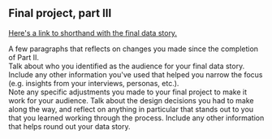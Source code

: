 ## Final project, part III

[Here's a link to shorthand with the final data story.](/https://carnegiemellon.shorthandstories.com/ai-is-developing-rapidly-but-few-laws-ensure-its-safety/index.html) 

A few paragraphs that reflects on changes you made since the completion of Part II.  
Talk about who you identified as the audience for your final data story. 
Include any other information you've used that helped you narrow the focus (e.g. insights from your interviews, personas, etc.).  
Note any specific adjustments you made to your final project to make it work for your audience. 
Talk about the design decisions you had to make along the way, and reflect on anything in particular that stands out to you that you 
learned working through the process.  Include any other information that helps round out your data story. 


